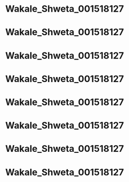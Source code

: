 # Wakale_Shweta_001518127
# Wakale_Shweta_001518127
# Wakale_Shweta_001518127
# Wakale_Shweta_001518127
# Wakale_Shweta_001518127
# Wakale_Shweta_001518127
# Wakale_Shweta_001518127
# Wakale_Shweta_001518127
